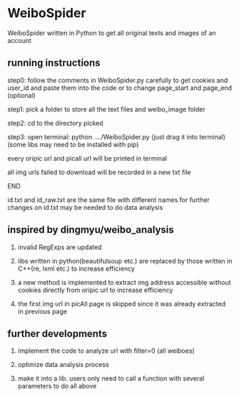 # WeiboSpider
WeiboSpider written in Python to get all original texts and images of an account

## running instructions

step0: follow the comments in WeiboSpider.py carefully to get cookies and user_id and paste them into the code or to change page_start and page_end (optional)

step1: pick a folder to store all the text files and weibo_image folder

step2: cd to the directory picked

step3: open terminal: python ..../WeiboSpider.py (just drag it into terminal) (some libs may need to be installed with pip)

every oripic url and picall url will be printed in terminal

all img urls failed to download will be recorded in a new txt file

END

id.txt and id_raw.txt are the same file with different names for further changes on id.txt may be needed to do data analysis

## inspired by dingmyu/weibo_analysis

1. invalid RegExps are updated

2. libs written in python(beautifulsoup etc.) are replaced by those written in C++(re, lxml etc.) to increase efficiency

3. a new method is implemented to extract img address accessible without cookies directly from oripic url to increase efficiency 

4. the first img url in picAll page is skipped since it was already extracted in previous page

## further developments

1. implement the code to analyze url with filter=0 (all weiboes)

2. optimize data analysis process

3. make it into a lib. users only need to call a function with several parameters to do all above
